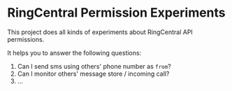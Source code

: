 # RingCentral Permission Experiments

This project does all kinds of experiments about RingCentral API permissions.

It helps you to answer the following questions:

1. Can I send sms using others' phone number as `from`?
2. Can I monitor others' message store / incoming call?
3. ...
